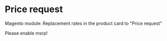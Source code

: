 # Price request
Magento module:
Replacement rates in the product card to "Price request"


Please enable msrp!
